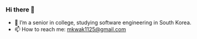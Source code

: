 ### Hi there 👋

- 🔭 I’m a senior in college, studying software engineering in South Korea.
- 📫 How to reach me: mkwak1125@gmail.com
<!--
**MinjuKwak01/MinjuKwak01** is a ✨ _special_ ✨ repository because its `README.md` (this file) appears on your GitHub profile.

Here are some ideas to get you started:

- 🔭 I’m currently working on ...
- 🌱 I’m currently learning ...
- 👯 I’m looking to collaborate on ...
- 🤔 I’m looking for help with ...
- 💬 Ask me about ...
- 📫 How to reach me: ...
- 😄 Pronouns: ...
- ⚡ Fun fact: ...
-->
